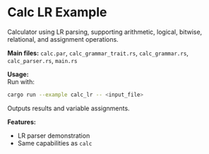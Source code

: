 # Calc LR Example

Calculator using LR parsing, supporting arithmetic, logical, bitwise, relational, and assignment operations.

**Main files:** `calc.par`, `calc_grammar_trait.rs`, `calc_grammar.rs`, `calc_parser.rs`, `main.rs`

**Usage:**  
Run with:  
```sh
cargo run --example calc_lr -- <input_file>
```
Outputs results and variable assignments.

**Features:**  
- LR parser demonstration  
- Same capabilities as `calc`